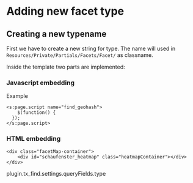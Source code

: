 # Adding new facet type

## Creating a new typename

First we have to create a new string for type. The name will used in `Resources/Private/Partials/Facets/Facet/` as classname.

Inside the template two parts are implemented:

### Javascript embedding

 Example
```
<s:page.script name="find_geohash">
	$(function() {
  });
</s:page.script>
```

### HTML embedding
```
<div class="facetMap-container">
	<div id="schaufenster_heatmap" class="heatmapContainer"></div>
</div>
```


plugin.tx_find.settings.queryFields.type
